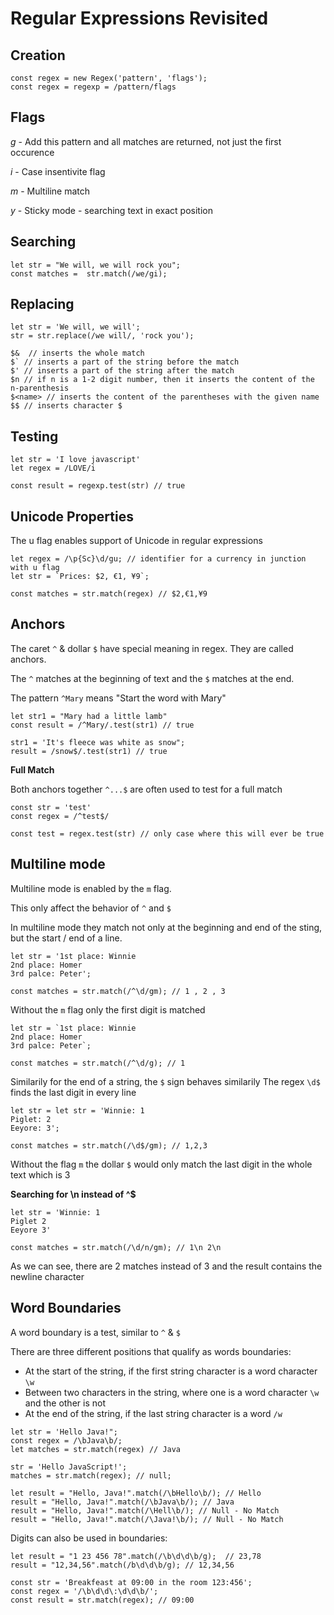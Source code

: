 #  Regular Expressions Revisited

## Creation

``` 
const regex = new Regex('pattern', 'flags');
const regex = regexp = /pattern/flags
```

## Flags
*g* - Add this pattern and all matches are returned, not just the first occurence

*i* - Case insentivite flag

*m* - Multiline match

*y* - Sticky mode - searching text in exact position

## Searching
```
let str = "We will, we will rock you";
const matches =  str.match(/we/gi);
```

## Replacing

```
let str = 'We will, we will';
str = str.replace(/we will/, 'rock you');
```

```
$&  // inserts the whole match
$` // inserts a part of the string before the match
$' // inserts a part of the string after the match
$n // if n is a 1-2 digit number, then it inserts the content of the n-parenthesis
$<name> // inserts the content of the parentheses with the given name
$$ // inserts character $
```

## Testing

```
let str = 'I love javascript'
let regex = /LOVE/i

const result = regexp.test(str) // true
```

## Unicode Properties

The u flag enables support of Unicode in regular expressions

```
let regex = /\p{Sc}\d/gu; // identifier for a currency in junction with u flag
let str = `Prices: $2, €1, ¥9`;

const matches = str.match(regex) // $2,€1,¥9
```

## Anchors

The caret `^` & dollar `$` have special meaning in regex. They are called anchors.

The `^` matches at the beginning of text and the `$` matches at the end.

The pattern `^Mary` means "Start the word with Mary"

```
let str1 = "Mary had a little lamb"
const result = /^Mary/.test(str1) // true

str1 = 'It's fleece was white as snow";
result = /snow$/.test(str1) // true
```

**Full Match**

Both anchors together `^...$` are often used to test for a full match

```
const str = 'test'
const regex = /^test$/

const test = regex.test(str) // only case where this will ever be true

```

## Multiline mode ##

Multiline mode is enabled by the `m` flag.

This only affect the behavior of `^` and `$`

In multiline mode they match not only at the beginning and end of the sting, but the start / end of a line.

```
let str = '1st place: Winnie
2nd place: Homer
3rd palce: Peter';

const matches = str.match(/^\d/gm); // 1 , 2 , 3

```
Without the `m` flag only the first digit is matched

```
let str = `1st place: Winnie
2nd place: Homer
3rd palce: Peter`;

const matches = str.match(/^\d/g); // 1
```

Similarily for the end of a string, the `$` sign behaves similarily
The regex `\d$` finds the last digit in every line
```
let str = let str = 'Winnie: 1
Piglet: 2
Eeyore: 3';

const matches = str.match(/\d$/gm); // 1,2,3
```

Without the flag `m` the dollar `$` would only match the last digit in the whole text which is 3

**Searching for \n instead of ^$**
```
let str = 'Winnie: 1 
Piglet 2
Eeyore 3'

const matches = str.match(/\d/n/gm); // 1\n 2\n
```
As we can see, there are 2 matches instead of 3 and the result contains the newline character

## Word Boundaries ##

A word boundary is a test, similar to `^` & `$`

There are three different positions that qualify as words boundaries:
- At the start of the string, if the first string character is a word character `\w`
- Between two characters in the string, where one is a word character `\w` and the other is not
- At the end of the string, if the last string character is a word `/w`

```
let str = 'Hello Java!";
const regex = /\bJava\b/;
let matches = str.match(regex) // Java

str = 'Hello JavaScript!';
matches = str.match(regex); // null;
```

```
let result = "Hello, Java!".match(/\bHello\b/); // Hello
result = "Hello, Java!".match(/\bJava\b/); // Java
result = "Hello, Java!".match(/\Hell\b/); // Null - No Match 
result = "Hello, Java!".match(/\Java!\b/); // Null - No Match 
```

Digits can also be used in boundaries: 
```
let result = "1 23 456 78".match(/\b\d\d\b/g);  // 23,78
result = "12,34,56".match(/b\d\d\b/g); // 12,34,56
```

```
const str = 'Breakfeast at 09:00 in the room 123:456';
const regex = '/\b\d\d\:\d\d\b/';
const result = str.match(regex); // 09:00
```



